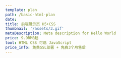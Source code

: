 ```yaml
---
template: plan
path: /basic-html-plan
date: 
title: 前端展示页 H5+CSS
thumbnail: '/assets/3.gif'
metaDescription: Meta description for Hello World
price: 9.9RMB起
tool: HTML CSS 可选 JavaScript
price_info: 免费SSL部署 + 免费3个月售后
---
```

